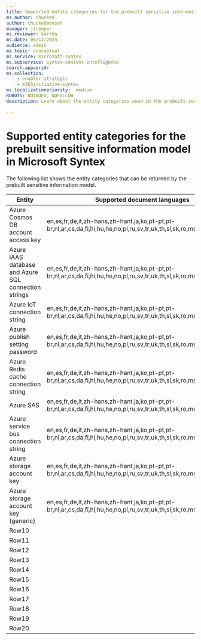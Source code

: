 ```yaml
---
title: Supported entity categories for the prebuilt sensitive information model in Microsoft Syntex
ms.author: chucked
author: chuckedmonson
manager: jtremper
ms.reviewer: karlha
ms.date: 06/12/2024
audience: admin
ms.topic: conceptual
ms.service: microsoft-syntex
ms.subservice: syntex-content-intelligence
search.appverid: 
ms.collection: 
    - enabler-strategic
    - m365initiative-syntex
ms.localizationpriority:  medium
ROBOTS: NOINDEX, NOFOLLOW
description: Learn about the entity categories used in the prebuilt sensitive information model in Microsoft Syntex.

---
```


# Supported entity categories for the prebuilt sensitive information model in Microsoft Syntex

The following list shows the entity categories that can be returned by the prebuilt sensitive information model.


|Entity   |Supported document languages  |
|---------|------------------------------|
|Azure Cosmos DB account access key  |en,es,fr,de,it,zh-hans,zh-hant,ja,ko,pt-pt,pt-br,nl,ar,cs,da,fi,hi,hu,he,no,pl,ru,sv,tr,uk,th,sl,sk,ro,ms,lt,lv,et,el,hr,bg   |
|Azure IAAS database and Azure SQL connection strings  |en,es,fr,de,it,zh-hans,zh-hant,ja,ko,pt-pt,pt-br,nl,ar,cs,da,fi,hi,hu,he,no,pl,ru,sv,tr,uk,th,sl,sk,ro,ms,lt,lv,et,el,hr,bg  |
|Azure IoT connection string  |en,es,fr,de,it,zh-hans,zh-hant,ja,ko,pt-pt,pt-br,nl,ar,cs,da,fi,hi,hu,he,no,pl,ru,sv,tr,uk,th,sl,sk,ro,ms,lt,lv,et,el,hr,bg  |
|Azure publish setting password   |en,es,fr,de,it,zh-hans,zh-hant,ja,ko,pt-pt,pt-br,nl,ar,cs,da,fi,hi,hu,he,no,pl,ru,sv,tr,uk,th,sl,sk,ro,ms,lt,lv,et,el,hr,bg   |
|Azure Redis cache connection string   |en,es,fr,de,it,zh-hans,zh-hant,ja,ko,pt-pt,pt-br,nl,ar,cs,da,fi,hi,hu,he,no,pl,ru,sv,tr,uk,th,sl,sk,ro,ms,lt,lv,et,el,hr,bg  |
|Azure SAS   |en,es,fr,de,it,zh-hans,zh-hant,ja,ko,pt-pt,pt-br,nl,ar,cs,da,fi,hi,hu,he,no,pl,ru,sv,tr,uk,th,sl,sk,ro,ms,lt,lv,et,el,hr,bg     |
|Azure service bus connection string   |en,es,fr,de,it,zh-hans,zh-hant,ja,ko,pt-pt,pt-br,nl,ar,cs,da,fi,hi,hu,he,no,pl,ru,sv,tr,uk,th,sl,sk,ro,ms,lt,lv,et,el,hr,bg    |
|Azure storage account key  |en,es,fr,de,it,zh-hans,zh-hant,ja,ko,pt-pt,pt-br,nl,ar,cs,da,fi,hi,hu,he,no,pl,ru,sv,tr,uk,th,sl,sk,ro,ms,lt,lv,et,el,hr,bg    |
|Azure storage account key (generic)  |en,es,fr,de,it,zh-hans,zh-hant,ja,ko,pt-pt,pt-br,nl,ar,cs,da,fi,hi,hu,he,no,pl,ru,sv,tr,uk,th,sl,sk,ro,ms,lt,lv,et,el,hr,bg    |
|Row10     |         |
|Row11     |         |
|Row12     |         |
|Row13     |         |
|Row14     |         |
|Row15     |         |
|Row16     |         |
|Row17     |         |
|Row18     |         |
|Row19     |         |
|Row20     |         |


